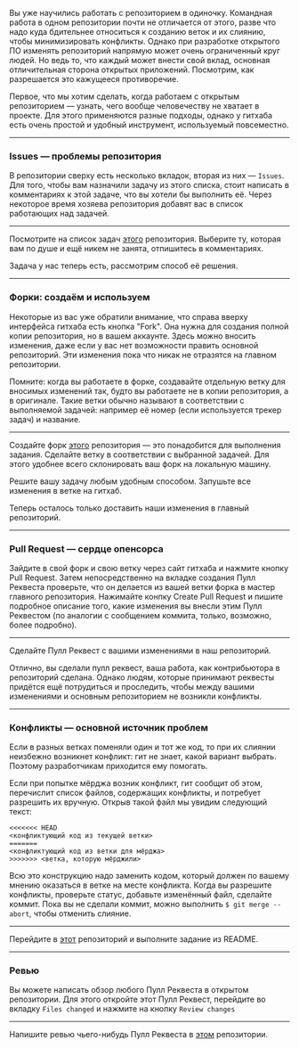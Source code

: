 Вы уже научились работать с репозиторием в одиночку. Командная работа в одном репозитории почти не отличается от этого, разве что надо куда бдительнее относиться к созданию веток и их слиянию, чтобы минимизировать конфликты. Однако при разработке открытого ПО изменять репозиторий напрямую может очень ограниченный круг людей. Но ведь то, что каждый может внести свой вклад, основная отличительная сторона открытых приложений. Посмотрим, как разрешается это кажущееся противоречие.

Первое, что мы хотим сделать, когда работаем с открытым репозиторием — узнать, чего вообще человечеству не хватает в проекте. Для этого применяются разные подходы, однако у гитхаба есть очень простой и удобный инструмент, используемый повсеместно.

---

### Issues — проблемы репозитория
В репозитории сверху есть несколько вкладок, вторая из них — `Issues`. Для того, чтобы вам назначили задачу из этого списка, стоит написать в комментариях к этой задаче, что вы хотели бы выполнить её. Через некоторое время хозяева репозитория добавят вас в список работающих над задачей.

---

Посмотрите на список задач [этого](https://github.com/Tetrergeru/mmcs-wiki) репозитория. Выберите ту, которая вам по душе и ещё никем не занята, отпишитесь в комментариях.

Задача у нас теперь есть, рассмотрим способ её решения.

---

### Форки: создаём и используем
Некоторые из вас уже обратили внимание, что справа вверху интерфейса гитхаба есть кнопка "Fork". Она нужна для создания полной копии репозитория, но в вашем аккаунте. Здесь можно вносить изменения, даже если у вас нет возможности править основной репозиторий. Эти изменения пока что никак не отразятся на главном репозитории.

Помните: когда вы работаете в форке, создавайте отдельную ветку для вносимых изменений так, будто вы работаете не в копии репозитория, а в оригинале. Такие ветки обычно называют в соответствии с выполняемой задачей: например её номер (если используется трекер задач) и название.

---

Создайте форк [этого](https://github.com/Tetrergeru/mmcs-wiki) репозитория — это понадобится для выполнения задания. Сделайте ветку в соответствии с выбранной задачей. Для этого удобнее всего склонировать ваш форк на локальную машину.

Решите вашу задачу любым удобным способом. Запушьте все изменения в ветке на гитхаб.

Теперь осталось только доставить наши изменения в главный репозиторий.

---

### Pull Request — сердце опенсорса
Зайдите в свой форк и свою ветку через сайт гитхаба и нажмите кнопку Pull Request. Затем непосредственно на вкладке создания Пулл Реквеста проверьте, что он делается из вашей ветки форка в мастер главного репозитория. Нажимайте конпку Create Pull Request и пишите подробное описание того, какие изменения вы внесли этим Пулл Реквестом (по аналогии с сообщением коммита, только, возможно, более подробно).

---

Сделайте Пулл Реквест с вашими изменениями в наш репозиторий.

Отлично, вы сделали пулл реквест, ваша работа, как контрибьютора в репозиторий сделана. Однако людям, которые принимают реквесты придётся ещё потрудиться и проследить, чтобы между вашими изменениями и основным репозиторием не возникли конфликты.

---

### Конфликты — основной источник проблем
Если в разных ветках поменяли один и тот же код, то при их слиянии неизбежно возникнет конфликт: гит не знает, какой вариант выбрать. Поэтому разработчикам приходится ему помогать.

Если при попытке мёрджа возник конфликт, гит сообщит об этом, перечислит список файлов, содержащих конфликты, и потребует разрешить их вручную. Открыв такой файл мы увидим следующий текст:
```
<<<<<<< HEAD
<конфликтующий код из текущей ветки>
=======
<конфликтующий код из ветки для мёрджа>
>>>>>>> <ветка, которую мёрджили>
```
Всю это конструкцию надо заменить кодом, который должен по вашему мнению оказаться в ветке на месте конфликта. Когда вы разрешите конфликты, проверьте статус, добавьте изменённый файл, сделайте коммит. Пока вы не сделали коммит, можно выполнить `$ git merge --abort`, чтобы отменить слияние.

---

Перейдите в [этот](https://github.com/Tetrergeru/git-test) репозиторий и выполните задание из README.

---

### Ревью
Вы можете написать обзор любого Пулл Реквеста в открытом репозитории. Для этого откройте этот Пулл Реквест, перейдите во вкладку `Files changed` и нажмите на кнопку `Review changes`

---

Напишите ревью чьего-нибудь Пулл Реквеста в [этом](https://github.com/Tetrergeru/mmcs-wiki) репозитории. 
